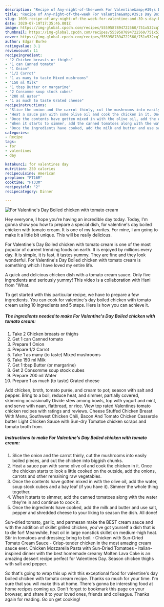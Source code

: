 ```yaml
---
description: "Recipe of Any-night-of-the-week For Valentine&amp;#39;s Day Boiled chicken with tomato cream"
title: "Recipe of Any-night-of-the-week For Valentine&amp;#39;s Day Boiled chicken with tomato cream"
slug: 1695-recipe-of-any-night-of-the-week-for-valentine-and-39-s-day-boiled-chicken-with-tomato-cream
date: 2020-07-19T17:35:46.801Z
image: https://img-global.cpcdn.com/recipes/5559587894722560/751x532cq70/for-valentines-day-boiled-chicken-with-tomato-cream-recipe-main-photo.jpg
thumbnail: https://img-global.cpcdn.com/recipes/5559587894722560/751x532cq70/for-valentines-day-boiled-chicken-with-tomato-cream-recipe-main-photo.jpg
cover: https://img-global.cpcdn.com/recipes/5559587894722560/751x532cq70/for-valentines-day-boiled-chicken-with-tomato-cream-recipe-main-photo.jpg
author: Edgar Burke
ratingvalue: 3.1
reviewcount: 11
recipeingredient:
- "2 Chicken breasts or thighs"
- "1 can Canned tomato"
- "1 Onion"
- "1/2 Carrot"
- "1 as many to taste Mixed mushrooms"
- "150 ml Milk"
- "1 tbsp Butter or margarine"
- "2 Consomme soup stock cubes"
- "200 ml Water"
- "1 as much to taste Grated cheese"
recipeinstructions:
- "Slice the onion and the carrot thinly, cut the mushrooms into easily boiled pieces, and cut the chicken into biggish chunks."
- "Heat a sauce pan with some olive oil and cook the chicken in it. Once the chicken starts to look a little cooked on the outside, add the onions, carrots and other remaining raw vegetables."
- "Once the contents have gotten mixed in with the olive oil, add the water, soup stock cubes and a bay leaf (if you have it). Simmer the whole thing together."
- "When it starts to simmer, add the canned tomatoes along with the water they&#39;re in and continue to cook it."
- "Once the ingredients have cooked, add the milk and butter and use salt, pepper and shredded cheese to your liking to season the dish. All done!"
categories:
- Recipe
tags:
- for
- valentines
- day

katakunci: for valentines day 
nutrition: 250 calories
recipecuisine: American
preptime: "PT16M"
cooktime: "PT33M"
recipeyield: "2"
recipecategory: Dinner

---
```



![For Valentine&#39;s Day Boiled chicken with tomato cream](https://img-global.cpcdn.com/recipes/5559587894722560/751x532cq70/for-valentines-day-boiled-chicken-with-tomato-cream-recipe-main-photo.jpg)

Hey everyone, I hope you're having an incredible day today. Today, I'm gonna show you how to prepare a special dish, for valentine&#39;s day boiled chicken with tomato cream. It is one of my favorites. For mine, I am going to make it a little bit unique. This will be really delicious.

For Valentine&#39;s Day Boiled chicken with tomato cream is one of the most popular of current trending foods on earth. It is enjoyed by millions every day. It is simple, it is fast, it tastes yummy. They are fine and they look wonderful. For Valentine&#39;s Day Boiled chicken with tomato cream is something which I have loved my entire life.

A quick and delicious chicken dish with a tomato cream sauce. Only five ingredients and seriously yummy! This video is a collaboration with Hani from &#34;What.


To get started with this particular recipe, we have to prepare a few ingredients. You can cook for valentine&#39;s day boiled chicken with tomato cream using 10 ingredients and 5 steps. Here is how you can achieve it.

<!--inarticleads1-->

##### The ingredients needed to make For Valentine&#39;s Day Boiled chicken with tomato cream:

1. Take 2 Chicken breasts or thighs
1. Get 1 can Canned tomato
1. Prepare 1 Onion
1. Prepare 1/2 Carrot
1. Take 1 as many (to taste) Mixed mushrooms
1. Take 150 ml Milk
1. Get 1 tbsp Butter (or margarine)
1. Get 2 Consomme soup stock cubes
1. Prepare 200 ml Water
1. Prepare 1 as much (to taste) Grated cheese


Add chicken, broth, tomato purée, and cream to pot; season with salt and pepper. Bring to a boil, reduce heat, and simmer, partially covered, skimming occasionally Divide stew among bowls, top with yogurt and mint, and serve with naan, flatbread, or rice. View top rated Valentines tomato chicken recipes with ratings and reviews. Cheese Stuffed Chicken Breast With Menu, Southwest Chicken Chili, Bacon And Tomato Chicken Casserole butter Light Chicken Sauce with Sun-dry Tomatoe chicken scraps and tomato broth from. 

<!--inarticleads2-->

##### Instructions to make For Valentine&#39;s Day Boiled chicken with tomato cream:

1. Slice the onion and the carrot thinly, cut the mushrooms into easily boiled pieces, and cut the chicken into biggish chunks.
1. Heat a sauce pan with some olive oil and cook the chicken in it. Once the chicken starts to look a little cooked on the outside, add the onions, carrots and other remaining raw vegetables.
1. Once the contents have gotten mixed in with the olive oil, add the water, soup stock cubes and a bay leaf (if you have it). Simmer the whole thing together.
1. When it starts to simmer, add the canned tomatoes along with the water they&#39;re in and continue to cook it.
1. Once the ingredients have cooked, add the milk and butter and use salt, pepper and shredded cheese to your liking to season the dish. All done!


Sun-dried tomato, garlic, and parmesan make the BEST cream sauce and with the addition of skillet grilled chicken, you&#39;ve got yourself a dish that is to die for! Meanwhile, heat oil in large nonstick skillet on medium-high heat. Stir in tomatoes and dressing; bring to boil. · Chicken with Sun-Dried Tomato Cream Sauce - Crisp-tender chicken in the most amazing cream sauce ever. Chicken Mozzarella Pasta with Sun-Dried Tomatoes - Italian-inspired dinner with the best homemade creamy Molten Lava Cake is an amazing dessert recipe perfect for Valentines Day. Season chicken thighs with salt and pepper. 

So that's going to wrap this up with this exceptional food for valentine&#39;s day boiled chicken with tomato cream recipe. Thanks so much for your time. I'm sure that you will make this at home. There's gonna be interesting food at home recipes coming up. Don't forget to bookmark this page on your browser, and share it to your loved ones, friends and colleague. Thanks again for reading. Go on get cooking!
